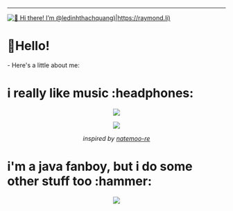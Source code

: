 

---
[<img src="https://raw.githubusercontent.com/Raymo111/Raymo111/master/intro.gif" alt="👋 Hi there! I’m @ledinhthachquang)|https://raymond.li)" title="👋 Hi there! I’m @ledinhthachquang(111|nd Li)|https://raymond.li)"/>](https://raymond.li/)
<h1> 👋Hello!  </h1>
- Here's a little about me:

<h1>
  i really like music :headphones:
</h1>

<!-- Nothing weird to see here -->
<p align="center">
  <a href="https://readme.andyruwruw.com/api/now-playing?open">
    <!-- Music bars move to the beat and are colored based on the track's happiness, danceability and energy! -->
    <img src="https://readme.andyruwruw.com/api/now-playing">
  </a>
</p>

<p align="center">
  <img src="https://readme.andyruwruw.com/api/top-played">
</p>
 
<p align="center">
  <!-- He came up with the idea of HOW to show React components as an img on a README.md and the now playing component! -->
  <i>inspired by <a href="https://github.com/natemoo-re">natemoo-re</a></i>
</p>

<p></p>



<p></p>

<h1>
  i'm a java fanboy, but i do some other stuff too :hammer:
</h1>

<p align="center">
  <img src="https://readme.andyruwruw.com/api/skills">
</p>




